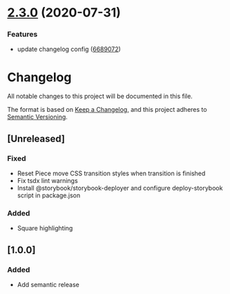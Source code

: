 # [2.3.0](https://github.com/ildar-icoosoft/react-chessboard/compare/v2.2.0...v2.3.0) (2020-07-31)


### Features

* update changelog config ([6689072](https://github.com/ildar-icoosoft/react-chessboard/commit/66890723b6b591f3c024a3982ddfc05d5e327c69))

# Changelog

All notable changes to this project will be documented in this file.

The format is based on [Keep a Changelog](https://keepachangelog.com/en/1.0.0/),
and this project adheres to [Semantic Versioning](https://semver.org/spec/v2.0.0.html).

## [Unreleased]

### Fixed

- Reset Piece move CSS transition styles when transition is finished
- Fix tsdx lint warnings
- Install @storybook/storybook-deployer and configure deploy-storybook script in package.json

### Added

- Square highlighting

## [1.0.0]

### Added

- Add semantic release
